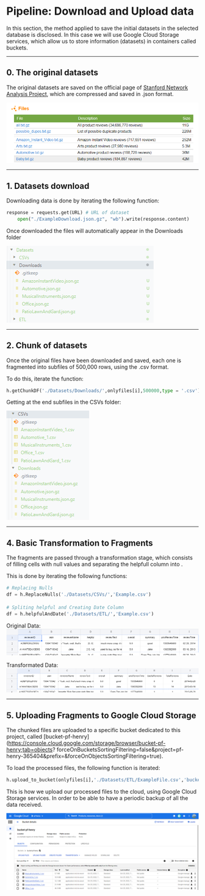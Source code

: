 # Pipeline: Download and Upload data

In this section, the method applied to save the initial datasets in the selected database is disclosed. In this case we will use Google Cloud Storage services, which allow us to store information (datasets) in containers called buckets.
<hr>

## 0. The original datasets

The original datasets are saved on the official page of [Stanford Network Analysis Project](http://snap.stanford.edu/data/web-Amazon.html), which are compressed and saved in .json format.

![1666739501212](image/README/1666739501212.png)
<hr>

## 1. Datasets download

Downloading data is done by iterating the following function:

```python
response = requests.get(URL) # URL of dataset
    open("./ExampleDownload.json.gz", "wb").write(response.content)
```

Once downloaded the files will automatically appear in the Downloads folder

![1666741711947](image/README/1666741711947.png)
<hr>

## 2. Chunk of datasets

Once the original files have been downloaded and saved, each one is fragmented into subfiles of 500,000 rows, using the .csv format.

To do this, iterate the function:

```python
h.getChunkDF('./Datasets/Downloads/',onlyfiles[i],500000,type = '.csv')
```

Getting at the end subfiles in the CSVs folder:

![1666741984496](image/README/1666741984496.png)
<hr>

## 4. Basic Transformation to Fragments

The fragments are passed through a transformation stage, which consists of filling cells with null values ​​and separating the helpfull column into .

This is done by iterating the following functions:<br>
```python
# Replacing Nulls
df = h.ReplaceNulls('./Datasets/CSVs/','Example.csv')

# Spliting helpful and Creating Date Column
df = h.helpfulAndDate('./Datasets/ETL/','Example.csv')
```
Original Data:<br>
![1666743887915](image/README/1666743887915.png)

Transformated Data:<br>
![1666743964876](image/README/1666743964876.png)
<hr>

## 5. Uploading Fragments to Google Cloud Storage

The chunked files are uploaded to a specific bucket dedicated to this project, called [bucket-pf-henry](https://console.cloud.google.com/storage/browser/bucket-pf-henry;tab=objects? forceOnBucketsSortingFiltering=false&project=pf-henry-365404&prefix=&forceOnObjectsSortingFiltering=true).

To load the processed files, the following function is iterated:

```python
h.upload_to_bucket(onlyfiles[i],'./Datasets/ETL/ExampleFile.csv','bucket-pf-henry')
```

This is how we upload our processed files to the cloud, using Google Cloud Storage services. In order to be able to have a periodic backup of all the data received.

![1666744457547](image/README/1666744457547.png)
